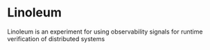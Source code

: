 # Linoleum
Linoleum is an experiment for using observability signals for runtime verification of distributed systems
